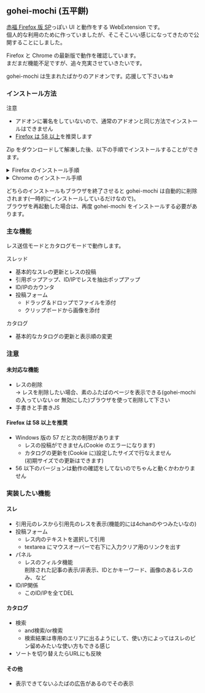 ## gohei-mochi (五平餅)

[赤福 Firefox 版 SP](https://toshiakisp.github.io/akahuku-firefox-sp/)っぽい UI と動作をする WebExtension です。  
個人的な利用のために作っていましたが、そこそこいい感じになってきたので公開することにしました。

Firefox と Chrome の最新版で動作を確認しています。  
まだまだ機能不足ですが、追々充実させていきたいです。

gohei-mochi は生まれたばかりのアドオンです。応援して下さいね☆


### インストール方法

注意
* アドオンに署名をしていないので、通常のアドオンと同じ方法でインストールはできません
* [Firefox は 58 以上](#firefox-は-58-以上を推奨)を推奨します

Zip をダウンロードして解凍した後、以下の手順でインストールすることができます。

<details>
<summary>Firefox のインストール手順</summary>
<ol>
<li>ブラウザのアドレスバーに「about:debugging」と入力します</li>
<li>「Firefox 開発ツール デバッガー」タブが開きます</li>
<li>「アドオン」の「一時的なアドオンを読み込む」から、ファイル選択ダイアログを表示します</li>
<li>解凍した Zip のフォルダにある manifest.json を指定するとインストールできます</li>
</ol>
</details>
<details>
<summary>Chrome のインストール手順</summary>
<ol>
<li>ブラウザのアドレスバーに「chrome://extensions」と入力します</li>
<li>「拡張機能」タブが開きます</li>
<li>「デベロッパー モード」にチェック</li>
<li>「パッケージ化されていない拡張機能を読み込む」から、ファイル選択ダイアログを表示します</li>
<li>解凍した Zip のフォルダを指定するとインストールできます</li>
</ol>
</details>

どちらのインストールもブラウザを終了させると gohei-mochi は自動的に削除されます(一時的にインストールしているだけなので)。  
ブラウザを再起動した場合は、再度 gohei-mochi をインストールする必要があります。


### 主な機能

レス送信モードとカタログモードで動作します。

スレッド
* 基本的なスレの更新とレスの投稿
* 引用ポップアップ、ID/IPでレスを抽出ポップアップ
* ID/IPのカウンタ
* 投稿フォーム
  + ドラッグ＆ドロップでファイルを添付
  + クリップボードから画像を添付

カタログ
* 基本的なカタログの更新と表示順の変更


### 注意
#### 未対応な機能

* レスの削除  
  → レスを削除したい場合、素のふたばのページを表示できる(gohei-mochi の入っていない or 無効にした)ブラウザを使って削除して下さい
* 手書きと手書きJS

#### Firefox は 58 以上を推奨
* Windows 版の 57 だと次の制限があります
  + レスの投稿ができません(Cookie のエラーになります)
  + カタログの更新を(Cookie に)設定したサイズで行なえません  
    (初期サイズでの更新はできます)
* 56 以下のバージョンは動作の確認をしてないのでちゃんと動くかわかりません


### 実装したい機能
#### スレ
* 引用元のレスから引用先のレスを表示(機能的には4chanのやつみたいなの)
* 投稿フォーム
  + レス内のテキストを選択して引用
  + textarea にマウスオーバーで右下に入力クリア用のリンクを出す
* パネル
  + レスのフィルタ機能  
    削除された記事の表示/非表示、IDとかキーワード、画像のあるレスのみ、など
* ID/IP関係
  + このID/IPを全てDEL

#### カタログ
* 検索
  + and検索/or検索
  + 検索結果は専用のエリアに出るようにして、使い方によってはスレのピン留めみたいな使い方もできる感じ
* ソートを切り替えたらURLにも反映

#### その他
* 表示できてないふたばの広告があるのでその表示
